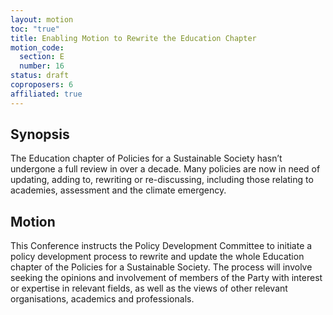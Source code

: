 ```yaml
---
layout: motion
toc: "true"
title: Enabling Motion to Rewrite the Education Chapter
motion_code:
  section: E
  number: 16
status: draft
coproposers: 6
affiliated: true
---
```

## Synopsis

The Education chapter of Policies for a Sustainable Society hasn’t undergone a full review in over a decade. Many policies are now in need of updating, adding to, rewriting or re-discussing, including those relating to academies, assessment and the climate emergency.

## Motion

This Conference instructs the Policy Development Committee to initiate a policy development process to rewrite and update the whole Education chapter of the Policies for a Sustainable Society. The process will involve seeking the opinions and involvement of members of the Party with interest or expertise in relevant fields, as well as the views of other relevant organisations, academics and professionals.